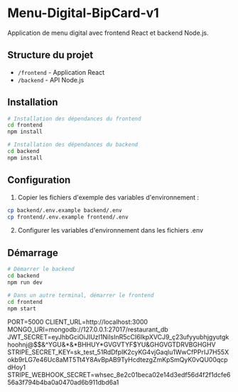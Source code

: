 # Menu-Digital-BipCard-v1

Application de menu digital avec frontend React et backend Node.js.

## Structure du projet

- `/frontend` - Application React
- `/backend` - API Node.js

## Installation

```bash
# Installation des dépendances du frontend
cd frontend
npm install

# Installation des dépendances du backend
cd backend
npm install
```

## Configuration

1. Copier les fichiers d'exemple des variables d'environnement :
```bash
cp backend/.env.example backend/.env
cp frontend/.env.example frontend/.env
```

2. Configurer les variables d'environnement dans les fichiers .env

## Démarrage

```bash
# Démarrer le backend
cd backend
npm run dev

# Dans un autre terminal, démarrer le frontend
cd frontend
npm start
```







PORT=5000
CLIENT_URL=http://localhost:3000
MONGO_URI=mongodb://127.0.0.1:27017/restaurant_db
JWT_SECRET=eyJhbGciOiJIUzI1NiIsInR5cCI6IkpXVCJ9_ç23ufyyubhjgyutgkhoohnj@$$&^YGU&*&*BHHUY*GVGVTYF$YU&GHGVGTDRVBGHGHV
STRIPE_SECRET_KEY=sk_test_51RdDfpIK2cyKG4vjGaqlu1WwCfPPrIJ7H55Xokb9rLG7e46Uc8aMT5Tt4Y8AvBpAB9TyHcdtezgZmKpSmQyK0vQU00qcpdHoy1
STRIPE_WEBHOOK_SECRET=whsec_8e2c01beca02e14d3edf56d4f2f1dcfe656a3f794b4ba0a0470ad6b911dbd6a1
